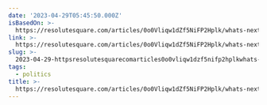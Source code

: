 ```yaml
---
date: '2023-04-29T05:45:50.000Z'
isBasedOn: >-
  https://resolutesquare.com/articles/0o0Vliqw1dZf5NiFP2Hplk/whats-next-for-tucker-carlson/
link: >-
  https://resolutesquare.com/articles/0o0Vliqw1dZf5NiFP2Hplk/whats-next-for-tucker-carlson/
slug: >-
  2023-04-29-httpsresolutesquarecomarticles0o0vliqw1dzf5nifp2hplkwhats-next-for-tucker-carlson
tags:
  - politics
title: >-
  https://resolutesquare.com/articles/0o0Vliqw1dZf5NiFP2Hplk/whats-next-for-tucker-carlson/
---
```


